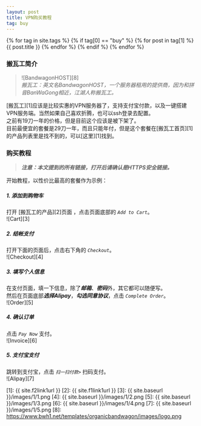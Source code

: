 ```yaml
---
layout: post
title: VPN购买教程
tag: buy
---
```


{% for tag in site.tags %}
{% if tag[0] == "buy" %}
{% for post in tag[1] %}
{{ post.title }}
{% endfor %}
{% endif %}
{% endfor %}

### 搬瓦工简介

>![BandwagonHOST][8]  
*搬瓦工：英文名BandwagonHOST，一个服务器租用的提供商，因为和拼音BanWaGong相近，江湖人称搬瓦工。*

[搬瓦工][1]应该是比较实惠的VPN服务器了，支持支付宝付款，以及一键搭建VPN服务端。当然如果自己喜欢折腾，也可以ssh登录去配置。  
之前有19刀一年的价格，但是目前这个应该是被下架了。  
目前最便宜的套餐是29刀一年，而且只能年付，但是这个套餐在[搬瓦工首页][1]的产品列表里是找不到的，可以[这里][1]找到。


### 购买教程

>***注意：本文提到的所有链接，打开后请确认是HTTPS安全链接。***

开始教程，以性价比最高的套餐作为示例：

##### 1. 添加到购物车
打开 [搬瓦工的产品][2]页面 ，点击页面底部的 *`Add to Cart`*。  
![Cart][3]

##### 2. 结帐支付
打开下面的页面后，点击右下角的 *`Checkout`*。  
![Checkout][4]

##### 3. 填写个人信息
在支付页面，填一下信息，除了***邮箱***、***密码***外，其它都可以随便写。  
然后在页面底部***选择Alipay***，***勾选同意协议***，点击 *`Complete Order`*。  
![Order][5]

##### 4. 确认订单
点击 *`Pay Now`* 支付。  
![Invoice][6]

##### 5. 支付宝支付
跳转到支付宝，点击 *`扫一扫付款>`* 扫码支付。  
![Alipay][7]

[1]: {{ site.f2link1url }}
[2]: {{ site.f1link1url }}
[3]: {{ site.baseurl }}/images/1/1.png
[4]: {{ site.baseurl }}/images/1/2.png
[5]: {{ site.baseurl }}/images/1/3.png
[6]: {{ site.baseurl }}/images/1/4.png
[7]: {{ site.baseurl }}/images/1/5.png
[8]: https://www.bwh1.net/templates/organicbandwagon/images/logo.png

